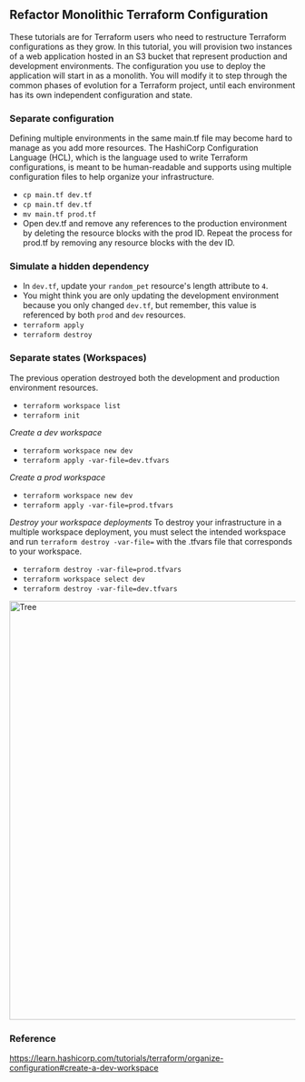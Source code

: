 ## Refactor Monolithic Terraform Configuration
These tutorials are for Terraform users who need to restructure Terraform configurations as they grow. In this tutorial, you will provision two instances of a web application hosted in an S3 bucket that represent production and development environments. The configuration you use to deploy the application will start in as a monolith. You will modify it to step through the common phases of evolution for a Terraform project, until each environment has its own independent configuration and state.

### Separate configuration
Defining multiple environments in the same main.tf file may become hard to manage as you add more resources. The HashiCorp Configuration Language (HCL), which is the language used to write Terraform configurations, is meant to be human-readable and supports using multiple configuration files to help organize your infrastructure.
- `cp main.tf dev.tf`
- `cp main.tf dev.tf`
- `mv main.tf prod.tf`
- Open dev.tf and remove any references to the production environment by deleting the resource blocks with the prod ID. Repeat the process for prod.tf by removing any resource blocks with the dev ID.

### Simulate a hidden dependency
- In `dev.tf`, update your `random_pet` resource's length attribute to `4`.
- You might think you are only updating the development environment because you only changed `dev.tf`, but remember, this value is referenced by both `prod` and `dev` resources.
- `terraform apply`
- `terraform destroy`

### Separate states (Workspaces)
The previous operation destroyed both the development and production environment resources. 
- `terraform workspace list`
- `terraform init`

*Create a dev workspace*
- `terraform workspace new dev`
- `terraform apply -var-file=dev.tfvars`

*Create a prod workspace*
- `terraform workspace new dev`
- `terraform apply -var-file=prod.tfvars`

*Destroy your workspace deployments*
To destroy your infrastructure in a multiple workspace deployment, you must select the intended workspace and run `terraform destroy -var-file=` with the .tfvars file that corresponds to your workspace.
- `terraform destroy -var-file=prod.tfvars`
- `terraform workspace select dev`
- `terraform destroy -var-file=dev.tfvars`

<img width="737" alt="Tree" src="https://user-images.githubusercontent.com/33342822/150834535-764c0f54-5f89-431a-9ab9-f7722ac5eae5.png">

### Reference
https://learn.hashicorp.com/tutorials/terraform/organize-configuration#create-a-dev-workspace
